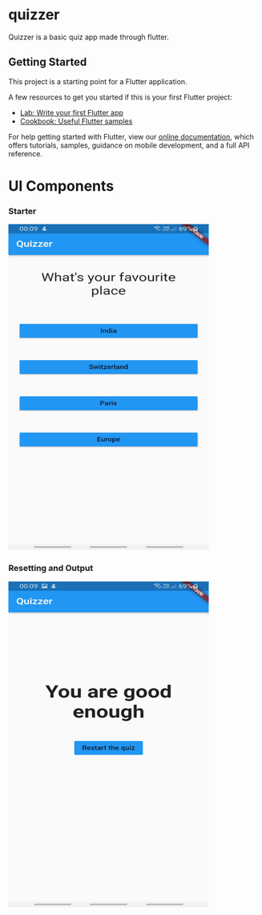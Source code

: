 # quizzer

Quizzer is a basic quiz app made through flutter.

## Getting Started

This project is a starting point for a Flutter application.

A few resources to get you started if this is your first Flutter project:

- [Lab: Write your first Flutter app](https://flutter.dev/docs/get-started/codelab)
- [Cookbook: Useful Flutter samples](https://flutter.dev/docs/cookbook)

For help getting started with Flutter, view our
[online documentation](https://flutter.dev/docs), which offers tutorials,
samples, guidance on mobile development, and a full API reference.

# UI Components
### Starter
<img src = "images/Quiz.jpeg" alt = "Starter Kit" width = 400 height = 650>

### Resetting and Output
<img src = "images/Finish.jpeg" alt = "Final Output" width = 400 height = 650>

